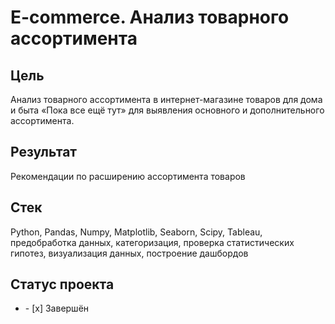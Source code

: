 # E-commerce. Анализ товарного ассортимента
## Цель
Анализ товарного ассортимента в интернет-магазине товаров для дома и быта «Пока все ещё тут» для выявления основного и дополнительного ассортимента.
## Результат
Рекомендации по расширению ассортимента товаров
## Стек
Python, Pandas, Numpy, Matplotlib, Seaborn, Scipy, Tableau, предобработка данных, категоризация, проверка статистических гипотез, визуализация данных, построение дашбордов
## Статус проекта
<ul><li>- [x] Завершён</li>
